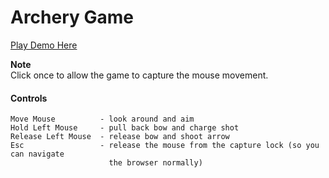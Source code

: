 # Archery Game  

[Play Demo Here](https://bitwitch.github.io/archery)  
  
**Note**   
Click once to allow the game to capture the mouse movement.   

#### Controls  
```
Move Mouse          - look around and aim
Hold Left Mouse     - pull back bow and charge shot
Release Left Mouse  - release bow and shoot arrow
Esc                 - release the mouse from the capture lock (so you can navigate 
                      the browser normally)
```
